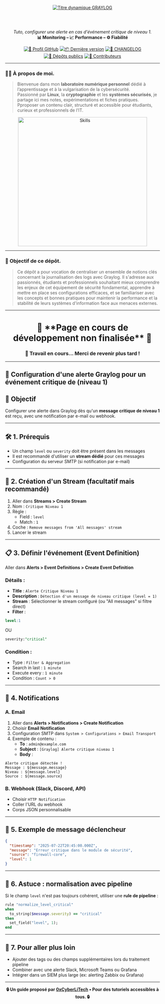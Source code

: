 <div align="center">

  <br></br>
  
  <a href="https://github.com/0xCyberLiTech">
    <img src="https://readme-typing-svg.herokuapp.com?font=JetBrains+Mono&size=50&duration=6000&pause=1000000000&color=FF0048&center=true&vCenter=true&width=1100&lines=%3EGRAYLOG_" alt="Titre dynamique GRAYLOG" />
  </a>
  
  <br></br>
  
  <p align="center">
    <em>Tuto, configurer une alerte en cas d'événement critique de niveau 1.</em><br>
    <b>📊 Monitoring – 📈 Performance – ⚙️ Fiabilité</b>
  </p>
  
  [![🔗 Profil GitHub](https://img.shields.io/badge/Profil-GitHub-181717?logo=github&style=flat-square)](https://github.com/0xCyberLiTech)
  [![📦 Dernière version](https://img.shields.io/github/v/release/0xCyberLiTech/Graylog?label=version&style=flat-square&color=blue)](https://github.com/0xCyberLiTech/Graylog/releases/latest)
  [![📄 CHANGELOG](https://img.shields.io/badge/📄%20Changelog-Graylog-blue?style=flat-square)](https://github.com/0xCyberLiTech/Graylog/blob/main/CHANGELOG.md)
  [![📂 Dépôts publics](https://img.shields.io/badge/Dépôts-publics-blue?style=flat-square)](https://github.com/0xCyberLiTech?tab=repositories)
  [![👥 Contributeurs](https://img.shields.io/badge/👥%20Contributeurs-cliquez%20ici-007ec6?style=flat-square)](https://github.com/0xCyberLiTech/Graylog/graphs/contributors)

</div>

---

### 👨‍💻 **À propos de moi.**

> Bienvenue dans mon **laboratoire numérique personnel** dédié à l’apprentissage et à la vulgarisation de la cybersécurité.  
> Passionné par **Linux**, la **cryptographie** et les **systèmes sécurisés**, je partage ici mes notes, expérimentations et fiches pratiques.  
> Pproposer un contenu clair, structuré et accessible pour étudiants, curieux et professionnels de l’IT.  

<p align="center">
  <a href="https://github.com/0xCyberLiTech" target="_blank" rel="noopener">
    <img src="https://skillicons.dev/icons?i=linux,debian,bash,docker,nginx,git,vim,python,markdown" alt="Skills" width="420">
  </a>
</p>

---

### 🎯 **Objectif de ce dépôt.**

> Ce dépôt a pour vocation de centraliser un ensemble de notions clés concernant la journalisation des logs avec Graylog. Il s'adresse aux passionnés, étudiants et professionnels souhaitant mieux comprendre les enjeux de cet équipement de
> sécurité fondamental, apprendre à mettre en place ses configurations efficaces, et se familiariser avec les concepts et bonnes pratiques pour maintenir la performance et la stabilité de leurs systèmes
> d'information face aux menaces externes.

---

<h1 align="center"> 🚧 **Page en cours de développement non finalisée** 🚧</h1>
<h3 align="center"> 🔧 Travail en cours... Merci de revenir plus tard !</h3>

---

## 🚨 Configuration d'une alerte Graylog pour un événement critique de (niveau 1)

## 🔎 Objectif
Configurer une alerte dans Graylog dès qu'un **message critique de niveau 1** est reçu, avec une notification par e-mail ou webhook.

---

## 🛠️ 1. Prérequis

- Un champ `level` ou `severity` doit être présent dans les messages
- Il est recommandé d'utiliser un **stream dédié** pour ces messages
- Configuration du serveur SMTP (si notification par e-mail)

---

## 📒 2. Création d'un Stream (facultatif mais recommandé)

1. Aller dans **Streams > Create Stream**
2. Nom : `Critique Niveau 1`
3. Règle :
   - Field : `level`
   - Match : `1`
4. Coche : `Remove messages from 'All messages' stream`
5. Lancer le stream

---

## 📋 3. Définir l'événement (Event Definition)

Aller dans **Alerts > Event Definitions > Create Event Definition**

### Détails :

- **Title** : `Alerte Critique Niveau 1`
- **Description** : `Détection d'un message de niveau critique (level = 1)`
- **Stream** : Sélectionner le stream configuré (ou "All messages" si filtre direct)
- **Filter** :
```sql
level:1
```
OU
```sql
severity:"critical"
```

### Condition :

- Type : `Filter & Aggregation`
- Search in last : `1 minute`
- Execute every : `1 minute`
- Condition : `Count > 0`

---

## 📧 4. Notifications

### A. Email

1. Aller dans **Alerts > Notifications > Create Notification**
2. Choisir **Email Notification**
3. Configuration SMTP dans `System > Configurations > Email Transport`
4. Exemple de contenu :
   - **To** : `admin@example.com`
   - **Subject** : `[Graylog] Alerte critique niveau 1`
   - **Body** :
```
Alerte critique détectée !
Message : ${message.message}
Niveau : ${message.level}
Source : ${message.source}
```

### B. Webhook (Slack, Discord, API)

- Choisir `HTTP Notification`
- Coller l'URL du webhook
- Corps JSON personnalisable

---

## 🥪 5. Exemple de message déclencheur

```json
{
  "timestamp": "2025-07-22T20:45:00.000Z",
  "message": "Erreur critique dans le module de sécurité",
  "source": "firewall-core",
  "level": 1
}
```

---

## 🧰 6. Astuce : normalisation avec pipeline

Si le champ `level` n'est pas toujours cohérent, utiliser une **rule de pipeline** :

```ruby
rule "normalize_level_critical"
when
  to_string($message.severity) == "critical"
then
  set_field("level", 1);
end
```

---

## 📁 7. Pour aller plus loin

- Ajouter des tags ou des champs supplémentaires lors du traitement pipeline
- Combiner avec une alerte Slack, Microsoft Teams ou Grafana
- Intégrer dans un SIEM plus large (ex: alerting Zabbix ou Grafana)

---

<p align="center">
  <b>🔒 Un guide proposé par <a href="https://github.com/0xCyberLiTech">0xCyberLiTech</a> • Pour des tutoriels accessibles à tous. 🔒</b>
</p>
